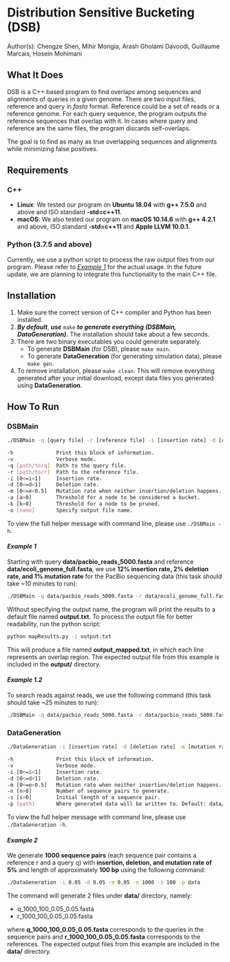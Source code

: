 # Distribution Sensitive Bucketing (DSB)
Author(s): Chengze Shen, Mihir Mongia, Arash Gholami Davoodi, Guillaume Marcais, Hosein Mohimani

## What It Does
DSB is a C++ based program to find overlaps among sequences and alignments of queries in a given genome. There are two input files, reference and query in _fasta_ format. Reference could be a set of reads or a reference genome. For each query sequence, the program outputs the reference sequences that overlap with it. In cases where query and reference are the same files, the program discards self-overlaps.

The goal is to find as many as true overlapping sequences and alignments while minimizing false positives.

## Requirements
### C++
   * **Linux**: We tested our program on **Ubuntu 18.04** with **g++ 7.5.0** and above and ISO standard **-std=c++11**.
   * **macOS**: We also tested our program on **macOS 10.14.6** with **g++ 4.2.1** and above, ISO standard **-std=c++11** and **Apple LLVM 10.0.1**.
### Python (3.7.5 and above)
Currently, we use a python script to process the raw output files from our program. Please refer to [_Example 1_](#example-1) for the actual usage. In the future update, we are planning to integrate this functionality to the main C++ file.

## Installation
1. Make sure the correct version of C++ compiler and Python has been installed.
2. _**By default**_, _**use**_ `make` _**to generate everything (DSBMain, DataGeneration).**_ The installation should take about a few seconds.
3. There are two binary executables you could generate separately.
    * To generate **DSBMain** (for DSB), please `make main`.
    * To generate **DataGeneration** (for generating simulation data), please `make gen`.
4. To remove installation, please `make clean`. This will remove everything generated after your initial download, except data files you generated using **DataGeneration**.

## How To Run
### **DSBMain**
```bash
./DSBMain -q [query file] -r [reference file] -i [insertion rate] -d [deletion rate] -m [mutation rate] -a [add threshold] -k [kill threshold] -o [name] {-vh}

-h              Print this block of information.
-v              Verbose mode.
-q [path/to/q]  Path to the query file.
-r [path/to/r]  Path to the reference file.
-i [0<=i<1]     Insertion rate.
-d [0<=d<1]     Deletion rate.
-m [0<=e<0.5]   Mutation rate when neither insertion/deletion happens.
-a [a>0]        Threshold for a node to be considered a bucket.
-k [k>0]        Threshold for a node to be pruned.
-o [name]       Specify output file name.
```
To view the full helper message with command line, please use `./DSBMain -h`.

#### _Example 1_
Starting with query **data/pacbio_reads_5000.fasta** and reference **data/ecoli_genome_full.fasta**, we use **12\% insertion rate, 2\% deletion rate, and 1\% mutation rate** for the PacBio sequencing data (this task should take ~10 minutes to run):
```bash
./DSBMain -q data/pacbio_reads_5000.fasta -r data/ecoli_genome_full.fasta -i 0.12 -d 0.02 -m 0.01 -a 25000 -k 250000000
```
Without specifying the output name, the program will print the results to a default file named **output.txt**. To process the output file for better readability, run the python script:
```bash
python mapResults.py -i output.txt
```
This will produce a file named **output_mapped.txt**, in which each line represents an overlap region. The expected output file from this example is included in the **output/** directory.

#### _Example 1.2_
To search reads against reads, we use the following command (this task should take ~25 minutes to run):
```bash
./DSBMain -q data/pacbio_reads_5000.fasta -r data/pacbio_reads_5000.fasta -i 0.12 -d 0.02 -m 0.01 -a 25000 -k 250000000
```

### **DataGeneration**
```bash
./DataGeneration -i [insertion rate] -d [deletion rate] -m [mutation rate] -n [number of sequences] -s [initial length of a sequence] -p [path] -vh

-h              Print this block of information.
-v              Verbose mode.
-i [0<=i<1]     Insertion rate.
-d [0<=d<1]     Deletion rate.
-m [0<=e<0.5]   Mutation rate when neither insertion/deletion happens.
-n [n>0]        Number of sequence pairs to generate.
-s [s>0]        Initial length of a sequence pair.
-p [path]       Where generated data will be written to. Default: data/
```
To view the full helper message with command line, please use `./DataGeneration -h`.

#### _Example 2_
We generate **1000 sequence pairs** (each sequence pair contains a reference r and a query q) with **insertion, deletion, and mutation rate of 5%** and length of approximately **100 bp** using the following command:
```bash
./DataGeneration -i 0.05 -d 0.05 -m 0.05 -n 1000 -s 100 -p data
```
The command will generate 2 files under **data/** directory, namely:
* q_1000_100_0.05_0.05.fasta
* r_1000_100_0.05_0.05.fasta

where **q_1000_100_0.05_0.05.fasta** corresponds to the queries in the sequence pairs and **r_1000_100_0.05_0.05.fasta** corresponds to the references. The expected output files from this example are included in the **data/** directory.
